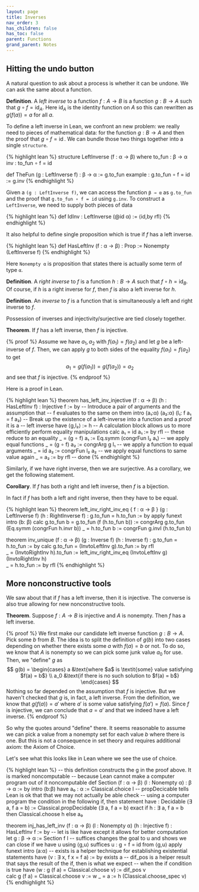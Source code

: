 ```yaml
---
layout: page
title: Inverses 
nav_order: 3
has_children: false
has_toc: false
parent: Functions 
grand_parent: Notes
---
```


## Hitting the undo button 

A natural question to ask about a process is whether it can be undone. We can ask the 
same about a function. 

**Definition**. A _left inverse_ to a function $f: A \to B$ is a function $g : B \to A$ 
such that $g \circ f = \operatorname{id}_A$. Here $\operatorname{id}_A$ is the 
identity function on $A$ so this can rewritten as $g(f(a)) = a$ for all $a$. 

To define a left inverse in Lean, we confront an new problem: we really need to pieces 
of mathematical data: for the function $g : B \to A$ and then the proof that $g \circ f = 
\operatorname{id}$. We can bundle those two things together into a single `structure`. 

{% highlight lean %}
structure LeftInverse (f : α → β) where 
  to_fun : β → α  
  inv : to_fun ∘ f = id 

def TheFun (g : LeftInverse f) : β → α := g.to_fun 
example : g.to_fun ∘ f = id := g.inv
{% endhighlight %}

Given a `(g : LeftInverse f)`, we can access the function `β → α` as `g.to_fun` and 
the proof that `g.to_fun ∘ f = id` using `g.inv`. To construct a `LeftInverse`, we 
need to supply both pieces of data

{% highlight lean %}
def IdInv : LeftInverse (@id α) := ⟨id,by rfl⟩ 
{% endhighlight %}

It also helpful to define single proposition which is true if $f$ has a left inverse. 

{% highlight lean %}
def HasLeftInv (f : α → β) : Prop := Nonempty (LeftInverse f) 
{% endhighlight %}

Here `Nonempty α` is proposition that states there is actually some term of type `α`.

**Definition**. A _right inverse_ to $f$ is a function $h : B \to A$ such that $f \circ h = 
\operatorname{id}_B$. Of course, if $h$ is a right inverse for $f$, then $f$ is 
also a left inverse for $h$. 

**Definition**. An _inverse_ to $f$ is a function that is simultaneously a left and right inverse to 
$f$. 

Possession of inverses and injectivity/surjective are tied closely together. 

**Theorem**. If $f$ has a left inverse, then $f$ is injective. 

{% proof %}
Assume we have $a_1,a_2$ with $f(a_1) = f(a_2)$ and let $g$ be a left-inverse of $f$. 
Then, we can apply $g$ to both sides of the equality $f(a_1) = f(a_2)$ to get 
$$
a_1 = g(f(a_1)) = g(f(a_2)) = a_2
$$
and see that $f$ is injective. 
{% endproof %} 

Here is a proof in Lean. 

{% highlight lean %}
theorem has_left_inv_injective (f : α → β) (h : HasLeftInv f) : Injective f := by 
  -- Introduce a pair of arguments and the assumption that 
  -- f evaluates to the same on them 
  intro (a₁:α) (a₂:α) (l₁: f a₁ = f a₂)
  -- Break up the existence of a left-inverse into a function and a proof it is a
  -- left inverse
  have ⟨g,l₂⟩ := h 
  -- A calculation block allows us to more efficiently perform equality manipulations
  calc
    a₁ = id a₁        := by rfl -- these reduce to an equality 
    _  = (g ∘ f) a₁   := Eq.symm (congrFun l₂ a₁) -- we apply equal functions 
    _  = (g ∘ f) a₂   := congrArg g l₁ -- we apply a function to equal arguments
    _  = id a₂        := congrFun l₂ a₂ -- we apply equal functions to same value again
    _  = a₂           := by rfl -- done
{% endhighlight %}

Similarly, if we have right inverse, then we are surjective. As a corollary, we
get the following statement. 

**Corollary**. If $f$ has both a right and left inverse, then $f$ is a bijection. 

In fact if $f$ has both a left and right inverse, then they have to be equal. 

{% highlight lean %}
theorem left_inv_right_inv_eq { f : α → β } (g : LeftInverse f) (h : RightInverse f) : 
  g.to_fun = h.to_fun := by
    apply funext 
    intro (b: β) 
    calc 
        g.to_fun b = g.to_fun (f (h.to_fun b))  := 
          congrArg g.to_fun (Eq.symm (congrFun h.invr b)) 
        _    = h.to_fun b                       := 
          congrFun g.invl (h.to_fun b)  

theorem inv_unique (f : α → β) (g : Inverse f) (h : Inverse f) : 
  g.to_fun = h.to_fun := by 
    calc 
      g.to_fun = (InvtoLeftInv g).to_fun    := by rfl  
      _        = (InvtoRightInv h).to_fun   := 
        left_inv_right_inv_eq (InvtoLeftInv g) (InvtoRightInv h)   
      _        = h.to_fun                   := by rfl 
{% endhighlight %}

## More nonconstructive tools

We saw about that if $f$ has a left inverse, then it is injective. The converse is also 
true allowing for new nonconstructive tools. 

**Theorem**. Suppose $f: A \to B$ is injective and $A$ is nonempty. Then $f$
has a left inverse. 

{% proof %}
We first make our candidate left inverse function $g: B \to A$. Pick some $b$ from $B$. 
The idea is to split the definition of $g(b)$ into two cases depending on whether 
there exists some $a$ with $f(a) = b$ or not. To do so, we know that $A$ is nonempty 
so we can pick some junk value $a_0$ for use. Then, we "define" $g$ as 
$$ 
g(b) = \begin{cases} a &\text{where $a$ is \textit{some} value satisfying $f(a) = b$} \\
a_0 &\text{if there is no such solution to $f(a) = b$} \end{cases}
$$
Nothing so far depended on the assumption that $f$ is injective. But we haven't checked 
that $g$ is, in fact, a left inverse. From the definition, we know that $g(f(a)) = a'$ 
where $a'$ is some value satisfying $f(a') = f(a)$. Since $f$ is injective, we can 
conclude that $a = a'$ and that we indeed have a left inverse. 
{% endproof %}

So why the quotes around "define" there. It seems reasonable to assume we can pick a value 
from a nonempty set for each value $b$ where there is one. But this is not a consequence 
in set theory and requires additional axiom: the Axiom of Choice.

Let's see what this looks like in Lean where we see the use of choice. 

{% highlight lean %}
-- this definition constructs the g in the proof above. It is marked noncomputable 
-- because Lean cannot make a computer program out of it 
noncomputable def Section (f : α → β) (l : Nonempty α) : β → α := by 
  intro (b:β)
  have a₀ : α := Classical.choice l 
  -- propDecicable tells Lean is ok that that we may not actually be able check 
  -- using a computer program the condition in the following if, then statement 
  have : Decidable (∃ a, f a = b) := Classical.propDecidable (∃ a, f a = b) 
  exact if h : ∃ a, f a = b then Classical.choose h else a₀ 

theorem inj_has_left_inv (f : α → β) (l : Nonempty α) (h : Injective f) : HasLeftInv f := by 
  -- let is like have except it allows for better computation
  let g : β → α := Section f l 
  -- suffices changes the goal to u and shows we can close if we have u using ⟨g,u⟩
  suffices u : g ∘ f = id from ⟨g,u⟩
  apply funext 
  intro (a:α) 
  -- exists is a helper technique for establishing existential statements 
  have (v : ∃ x, f x = f a) := by exists a 
  -- dif_pos is a helper result that says the result of the if, then is what we expect 
  -- when the if condition is true
  have (w : g (f a) = Classical.choose v) := dif_pos v   
  calc 
    g (f a) = Classical.choose v  := w 
    _       = a                   := h (Classical.choose_spec v)
{% endhighlight %}

